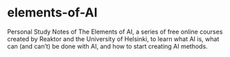 # elements-of-AI
Personal Study Notes of The Elements of AI, a series of free online courses created by Reaktor and the University of Helsinki, to learn what AI is, what can (and can’t) be done with AI, and how to start creating AI methods.
